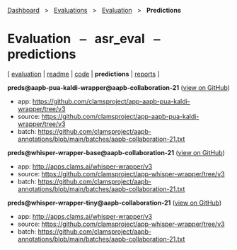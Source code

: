 [Dashboard](../../../index.md)  &nbsp; > &nbsp; [Evaluations](../../index.md)  &nbsp; > &nbsp; [Evaluation](../index.md)  &nbsp; > &nbsp; ****Predictions**** 
# Evaluation &nbsp; ⎯ &nbsp; asr_eval &nbsp; ⎯ &nbsp; predictions

\[ [evaluation](../index.md) | [readme](../readme.md) | [code](../code.md) | **predictions** | [reports](../reports/index.md) \]

**preds@aapb-pua-kaldi-wrapper@aapb-collaboration-21** ([view on GitHub](https://github.com/clamsproject/aapb-evaluations/tree/854eeb362d3500232982eda53bda4eb47d76df51/asr_eval/preds@aapb-pua-kaldi-wrapper@aapb-collaboration-21))

* app: https://github.com/clamsproject/app-aapb-pua-kaldi-wrapper/tree/v3
* source: https://github.com/clamsproject/app-aapb-pua-kaldi-wrapper/tree/v3
* batch: https://github.com/clamsproject/aapb-annotations/blob/main/batches/aapb-collaboration-21.txt


**preds@whisper-wrapper-base@aapb-collaboration-21** ([view on GitHub](https://github.com/clamsproject/aapb-evaluations/tree/854eeb362d3500232982eda53bda4eb47d76df51/asr_eval/preds@whisper-wrapper-base@aapb-collaboration-21))

* app: http://apps.clams.ai/whisper-wrapper/v3
* source: https://github.com/clamsproject/app-whisper-wrapper/tree/v3
* batch: https://github.com/clamsproject/aapb-annotations/blob/main/batches/aapb-collaboration-21.txt


**preds@whisper-wrapper-tiny@aapb-collaboration-21** ([view on GitHub](https://github.com/clamsproject/aapb-evaluations/tree/854eeb362d3500232982eda53bda4eb47d76df51/asr_eval/preds@whisper-wrapper-tiny@aapb-collaboration-21))

* app: http://apps.clams.ai/whisper-wrapper/v3
* source: https://github.com/clamsproject/app-whisper-wrapper/tree/v3
* batch: https://github.com/clamsproject/aapb-annotations/blob/main/batches/aapb-collaboration-21.txt



